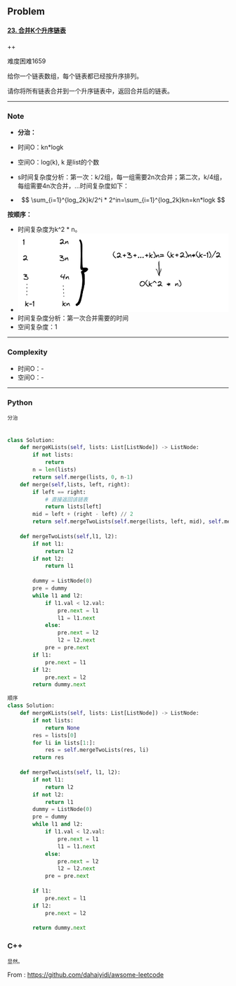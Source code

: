 ## Problem

#### [23. 合并K个升序链表](https://leetcode-cn.com/problems/merge-k-sorted-lists/)

++

难度困难1659

给你一个链表数组，每个链表都已经按升序排列。

请你将所有链表合并到一个升序链表中，返回合并后的链表。

------

### Note

- **分治：**

- 时间O：kn*logk

- 空间O：log(k), k 是list的个数

- s时间复杂度分析：第一次：k/2组，每一组需要2n次合并；第二次，k/4组，每组需要4n次合并，...时间复杂度如下：

- $$
  \sum_{i=1}^{log_2k}k/2^i * 2^in=\sum_{i=1}^{log_2k}kn=kn*logk
  $$

**按顺序：**

- 时间复杂度为k^2 * n。
- ![image-20211221220246306](imgs/image-20211221220246306.png)
- 时间复杂度分析：第一次合并需要的时间
- 空间复杂度：1



------

### Complexity

- 时间O：-
- 空间O：-

------

### Python

```python
分治


class Solution:
    def mergeKLists(self, lists: List[ListNode]) -> ListNode:
        if not lists:
            return 
        n = len(lists)
        return self.merge(lists, 0, n-1)
    def merge(self,lists, left, right):
        if left == right:
            # 直接返回该链表
            return lists[left]
        mid = left + (right - left) // 2
        return self.mergeTwoLists(self.merge(lists, left, mid), self.merge(lists, mid + 1, right))
        
    def mergeTwoLists(self,l1, l2):
        if not l1:
            return l2
        if not l2:
            return l1

        dummy = ListNode(0)
        pre = dummy
        while l1 and l2:
            if l1.val < l2.val:
                pre.next = l1
                l1 = l1.next
            else:
                pre.next = l2
                l2 = l2.next
            pre = pre.next
        if l1:
            pre.next = l1
        if l2:
            pre.next = l2
        return dummy.next
```



```python
顺序
class Solution:
    def mergeKLists(self, lists: List[ListNode]) -> ListNode:
        if not lists:
            return None
        res = lists[0]
        for li in lists[1:]:
            res = self.mergeTwoLists(res, li)
        return res

    def mergeTwoLists(self, l1, l2):
        if not l1:
            return l2
        if not l2:
            return l1
        dummy = ListNode(0)
        pre = dummy
        while l1 and l2:
            if l1.val < l2.val:
                pre.next = l1
                l1 = l1.next
            else:
                pre.next = l2
                l2 = l2.next
            pre = pre.next
        
        if l1:
            pre.next = l1
        if l2:
            pre.next = l2

        return dummy.next
```



### C++

```C++
显然。
```



From : https://github.com/dahaiyidi/awsome-leetcode
